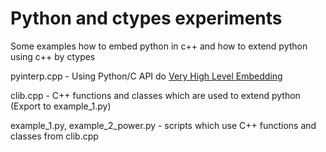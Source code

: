 Python and ctypes experiments
=========================
Some examples how to embed python in c++ and how to extend python using c++ by ctypes

pyinterp.cpp - Using Python/C API do [Very High Level Embedding]

clib.cpp - C++ functions and classes which are used to extend python (Export to example_1.py)

example_1.py,  example_2_power.py - scripts which use C++ functions and classes from clib.cpp


[Very High Level Embedding]: https://docs.python.org/2.7/extending/embedding.html
